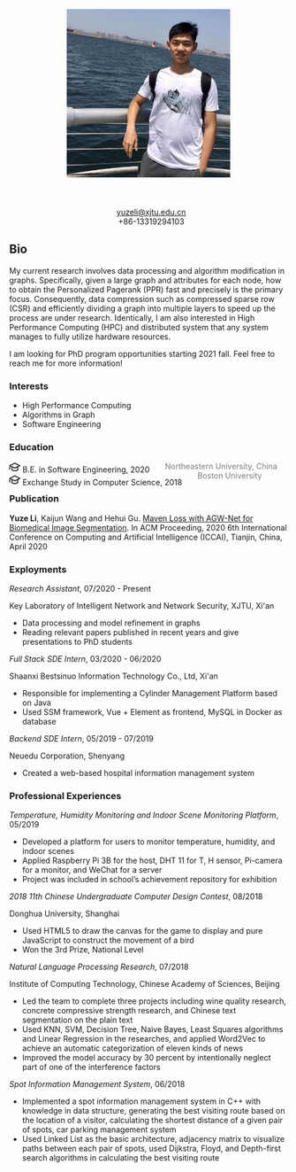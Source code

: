 <div style="text-align: center">
    <img src="myphoto.jpeg" alt="myphoto" style="zoom:30%;" />
    <div style="margin-left:10px">
        <div style="color: white; margin-top:10px; font-size:20px">Concact</div>
        <div style="color: white">No. 59 Jinye Yilu, Xi’an, China</div>
        <div>
            <a href="mailto:yuzeli@xjtu.edu.cn">yuzeli@xjtu.edu.cn</a>
            <br/>
            <span>+86-13319294103</span>
        </div>
    </div>
</div>

## Bio

My current research involves data processing and algorithm modification in graphs. Specifically, given a large graph and attributes for each node, how to obtain the Personalized Pagerank (PPR) fast and precisely is the primary focus. Consequently, data compression such as compressed sparse row (CSR) and efficiently dividing a graph into multiple layers to speed up the process are under research. Identically, I am also interested in High Performance Computing (HPC) and distributed system that any system manages to fully utilize hardware resources.

I am looking for PhD program opportunities starting 2021 fall. Feel free to reach me for more information!

### Interests

- High Performance Computing
- Algorithms in Graph
- Software Engineering

### Education
<div style="float:left">
  <img src="jiaoyu.png" alt="edu" style="zoom:10%;" />
  B.E. in Software Engineering, 2020
</div>
<span style="margin-left:28px ; color:#7C7C7C; size:3 ">Northeastern University, China</span>

<div style="float:left">
  <img src="jiaoyu.png" alt="edu" style="zoom:10%;" />
  Exchange Study in Computer Science, 2018
</div>
<span style="margin-left:28px ; color:#7C7C7C; size:3 ">Boston University</span>

### Publication

**Yuze Li**, Kaijun Wang and Hehui Gu. [Maven Loss with AGW-Net for Biomedical Image Segmentation](https://doi.org/10.1145/3404555.3404561). In ACM Proceeding, 2020 6th International Conference on Computing and Artificial Intelligence (ICCAI), Tianjin, China, April 2020

### Exployments

*Research Assistant*, 07/2020 - Present

Key Laboratory of Intelligent Network and Network Security,  XJTU, Xi'an

- Data processing and model refinement in graphs
- Reading relevant papers published in recent years and give presentations to PhD students

*Full Stack SDE Intern*, 03/2020 - 06/2020

Shaanxi Bestsinuo Information Technology Co., Ltd, Xi'an

- Responsible for implementing a Cylinder Management Platform based on Java
- Used SSM framework, Vue + Element as frontend, MySQL in Docker as database

*Backend SDE Intern*, 05/2019 - 07/2019

Neuedu Corporation, Shenyang

- Created a web-based hospital information management system

### Professional Experiences

*Temperature, Humidity Monitoring and Indoor Scene Monitoring Platform*, 05/2019

- Developed a platform for users to monitor temperature, humidity, and indoor scenes
- Applied Raspberry Pi 3B for the host, DHT 11 for T, H sensor, Pi-camera for a monitor, and WeChat for a server
- Project was included in school’s achievement repository for exhibition

*2018 11th Chinese Undergraduate Computer Design Contest*, 08/2018

Donghua University, Shanghai

- Used HTML5 to draw the canvas for the game to display and pure JavaScript to construct the movement of a bird
- Won the 3rd Prize, National Level

*Natural Language Processing Research*, 07/2018

Institute of Computing Technology, Chinese Academy of Sciences, Beijing

- Led the team to complete three projects including wine quality research, concrete compressive strength research, and Chinese text segmentation on the plain text
- Used KNN, SVM, Decision Tree, Naive Bayes, Least Squares algorithms and Linear Regression in the researches, and applied Word2Vec to achieve an automatic categorization of eleven kinds of news
- Improved the model accuracy by 30 percent by intentionally neglect part of one of the interference factors

*Spot Information Management System*, 06/2018

- Implemented a spot information management system in C++ with knowledge in data structure, generating the best visiting route based on the location of a visitor, calculating the shortest distance of a given pair of spots, car parking management system
- Used Linked List as the basic architecture, adjacency matrix to visualize paths between each pair of spots, used Dijkstra, Floyd, and Depth-first search algorithms in calculating the best visiting route




